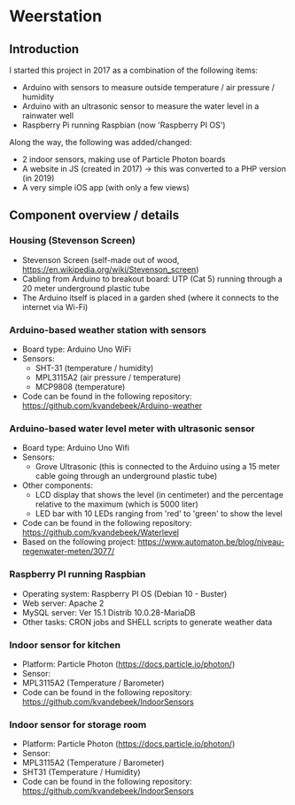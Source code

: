 # Weerstation

## Introduction

I started this project in 2017 as a combination of the following items:
* Arduino with sensors to measure outside temperature / air pressure / humidity
* Arduino with an ultrasonic sensor to measure the water level in a rainwater well
* Raspberry Pi running Raspbian (now 'Raspberry PI OS')

Along the way, the following was added/changed:
* 2 indoor sensors, making use of Particle Photon boards
* A website in JS (created in 2017) -> this was converted to a PHP version (in 2019)
* A very simple iOS app (with only a few views)

## Component overview / details

### Housing (Stevenson Screen)

* Stevenson Screen (self-made out of wood, https://en.wikipedia.org/wiki/Stevenson_screen)
* Cabling from Arduino to breakout board: UTP (Cat 5) running through a 20 meter underground plastic tube
* The Arduino itself is placed in a garden shed (where it connects to the internet via Wi-Fi)

### Arduino-based weather station with sensors

* Board type: Arduino Uno WiFi
* Sensors: 
  * SHT-31 (temperature / humidity)
  * MPL3115A2 (air pressure / temperature)
  * MCP9808 (temperature)
* Code can be found in the following repository: https://github.com/kvandebeek/Arduino-weather

### Arduino-based water level meter with ultrasonic sensor

* Board type: Arduino Uno Wifi
* Sensors:
  * Grove Ultrasonic (this is connected to the Arduino using a 15 meter cable going through an underground plastic tube)
* Other components:
  * LCD display that shows the level (in centimeter) and the percentage relative to the maximum (which is 5000 liter)
  * LED bar with 10 LEDs ranging from 'red' to 'green' to show the level
* Code can be found in the following repository: https://github.com/kvandebeek/Waterlevel
* Based on the following project: https://www.automaton.be/blog/niveau-regenwater-meten/3077/

### Raspberry PI running Raspbian

* Operating system: Raspberry PI OS (Debian 10 - Buster)
* Web server: Apache 2
* MySQL server: Ver 15.1 Distrib 10.0.28-MariaDB
* Other tasks: CRON jobs and SHELL scripts to generate weather data

### Indoor sensor for kitchen
* Platform: Particle Photon (https://docs.particle.io/photon/)
* Sensor:
 * MPL3115A2 (Temperature / Barometer)
* Code can be found in the following repository: https://github.com/kvandebeek/IndoorSensors

### Indoor sensor for storage room
* Platform: Particle Photon (https://docs.particle.io/photon/)
* Sensor:
 * MPL3115A2 (Temperature / Barometer)
 * SHT31 (Temperature / Humidity)
* Code can be found in the following repository: https://github.com/kvandebeek/IndoorSensors

